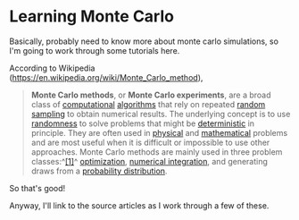 # Learning Monte Carlo

Basically, probably need to know more about monte carlo simulations, so I'm going to work through some tutorials here.

According to Wikipedia (<https://en.wikipedia.org/wiki/Monte_Carlo_method>),

>
> **Monte Carlo methods**, or **Monte Carlo experiments**, are a broad class of [computational](https://en.wikipedia.org/wiki/Computation "Computation") [algorithms](https://en.wikipedia.org/wiki/Algorithm "Algorithm") that rely on repeated [random sampling](https://en.wikipedia.org/wiki/Random_sampling "Random sampling") to obtain numerical results. The underlying concept is to use [randomness](https://en.wikipedia.org/wiki/Randomness "Randomness") to solve problems that might be [deterministic](https://en.wikipedia.org/wiki/Deterministic_system "Deterministic system") in principle. They are often used in [physical](https://en.wikipedia.org/wiki/Physics "Physics") and [mathematical](https://en.wikipedia.org/wiki/Mathematics "Mathematics") problems and are most useful when it is difficult or impossible to use other approaches. Monte Carlo methods are mainly used in three problem classes:^[[1]](https://en.wikipedia.org/wiki/Monte_Carlo_method#cite_note-1)^ [optimization](https://en.wikipedia.org/wiki/Optimization "Optimization"), [numerical integration](https://en.wikipedia.org/wiki/Numerical_integration "Numerical integration"), and generating draws from a [probability distribution](https://en.wikipedia.org/wiki/Probability_distribution "Probability distribution").

So that's good!

Anyway, I'll link to the source articles as I work through a few of these.
